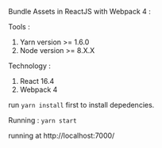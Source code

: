 Bundle Assets in ReactJS with Webpack 4 :

Tools :
1. Yarn version >= 1.6.0
2. Node version >= 8.X.X

Technology :
1. React 16.4
2. Webpack 4

run `yarn install` first to install depedencies.

Running :
`yarn start`

running at http://localhost:7000/
